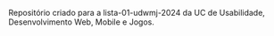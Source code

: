 Repositório criado para a lista-01-udwmj-2024 da UC de Usabilidade, Desenvolvimento Web, Mobile e Jogos.
